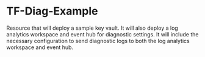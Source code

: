 # TF-Diag-Example
Resource that will deploy a sample key vault. It will also deploy a log analytics workspace and event hub for diagnostic settings.  It will include the necessary configuration to send diagnostic logs to both the log analytics workspace and event hub. 
